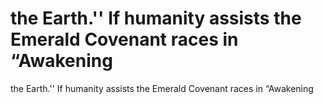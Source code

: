 # the Earth.'' If humanity assists the Emerald Covenant races in “Awakening

the Earth.'' If humanity assists the Emerald Covenant races in “Awakening